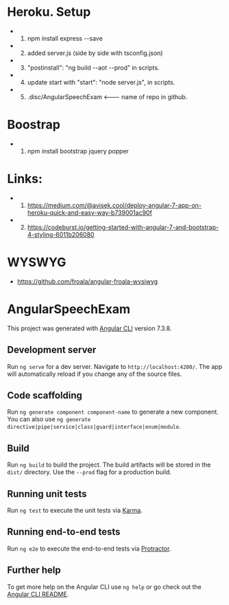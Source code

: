 # Heroku. Setup
- 1. npm install express --save
- 2. added server.js (side by side with tsconfig.json)
- 3. "postinstall": "ng build --aot --prod" in scripts.
- 4. update  start with "start": "node server.js", in scripts.
- 5. .disc/AngularSpeechExam   <--- name of repo in github.

# Boostrap
- 1. npm install bootstrap jquery popper

# Links:
- 1. https://medium.com/@avisek.cool/deploy-angular-7-app-on-heroku-quick-and-easy-way-b739001ac90f
- 2. https://codeburst.io/getting-started-with-angular-7-and-bootstrap-4-styling-6011b206080

# WYSWYG
- https://github.com/froala/angular-froala-wysiwyg

# AngularSpeechExam

This project was generated with [Angular CLI](https://github.com/angular/angular-cli) version 7.3.8.

## Development server

Run `ng serve` for a dev server. Navigate to `http://localhost:4200/`. The app will automatically reload if you change any of the source files.

## Code scaffolding

Run `ng generate component component-name` to generate a new component. You can also use `ng generate directive|pipe|service|class|guard|interface|enum|module`.

## Build

Run `ng build` to build the project. The build artifacts will be stored in the `dist/` directory. Use the `--prod` flag for a production build.

## Running unit tests

Run `ng test` to execute the unit tests via [Karma](https://karma-runner.github.io).

## Running end-to-end tests

Run `ng e2e` to execute the end-to-end tests via [Protractor](http://www.protractortest.org/).

## Further help

To get more help on the Angular CLI use `ng help` or go check out the [Angular CLI README](https://github.com/angular/angular-cli/blob/master/README.md).
